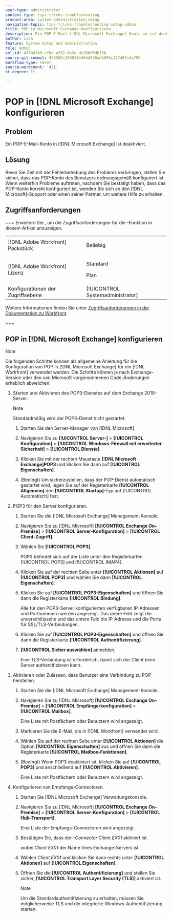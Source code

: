 ```yaml
---
user-type: administrator
content-type: tips-tricks-troubleshooting
product-area: system-administration;setup
navigation-topic: tips-tricks-troubleshooting-setup-admin
title: POP in Microsoft Exchange konfigurieren
description: Ein POP-E-Mail [!DNL Microsoft Exchange] Konto in ist deaktiviert.
author: Lisa
feature: System Setup and Administration
role: Admin
exl-id: 4f7b6f40-cfbd-4f02-8c3e-de26b05db13b
source-git-commit: 929502c256011b464d938ad1095c127407e4a795
workflow-type: tm+mt
source-wordcount: '431'
ht-degree: 1%

---
```


# POP in [!DNL Microsoft Exchange] konfigurieren

## Problem

Ein POP-E-Mail-Konto in [!DNL Microsoft Exchange] ist deaktiviert.

## Lösung

Bevor Sie Zeit mit der Fehlerbehebung des Problems verbringen, stellen Sie sicher, dass das POP-Konto des Benutzers ordnungsgemäß konfiguriert ist. Wenn weiterhin Probleme auftreten, nachdem Sie bestätigt haben, dass das POP-Konto korrekt konfiguriert ist, wenden Sie sich an den [!DNL Microsoft]-Support oder einen seiner Partner, um weitere Hilfe zu erhalten.

## Zugriffsanforderungen

+++ Erweitern Sie , um die Zugriffsanforderungen für die -Funktion in diesem Artikel anzuzeigen.

<table style="table-layout:auto"> 
 <col> 
 <col> 
 <tbody> 
  <tr> 
   <td>[!DNL Adobe Workfront] Packstück</td> 
   <td><p>Beliebig</p></td> 
  </tr> 
  <tr> 
   <td>[!DNL Adobe Workfront] Lizenz</td> 
   <td><p>Standard</p>
       <p>Plan</p></td>
  </tr> 
  <tr> 
   <td>Konfigurationen der Zugriffsebene</td> 
   <td>[!UICONTROL Systemadministrator]</td> 
  </tr> 
 </tbody> 
</table>

Weitere Informationen finden Sie unter [Zugriffsanforderungen in der Dokumentation zu Workfront](/help/quicksilver/administration-and-setup/add-users/access-levels-and-object-permissions/access-level-requirements-in-documentation.md).

+++

## POP in [!DNL Microsoft Exchange] konfigurieren

>[!NOTE]
>
>Die folgenden Schritte können als allgemeine Anleitung für die Konfiguration von POP in [!DNL Microsoft Exchange] für ein [!DNL Workfront] verwendet werden. Die Schritte können je nach Exchange-Version oder den von Microsoft vorgenommenen Code-Änderungen erheblich abweichen.

1. Starten und Aktivieren des POP3-Dienstes auf dem Exchange 2010-Server.

   >[!NOTE]
   >
   >Standardmäßig wird der POP3-Dienst nicht gestartet.

   1. Starten Sie den Server-Manager von [!DNL Microsoft].
   1. Navigieren Sie zu **[!UICONTROL Server-]** > **[!UICONTROL Konfiguration]** > **[!UICONTROL Windows-Firewall mit erweiterter Sicherheit]** > **[!UICONTROL Dienste]**.

   1. Klicken Sie mit der rechten Maustaste **[!DNL Microsoft Exchange]POP3** und klicken Sie dann auf **[!UICONTROL Eigenschaften]**.

   1. (Bedingt) Um sicherzustellen, dass der POP-Dienst automatisch gestartet wird, legen Sie auf der Registerkarte **[!UICONTROL Allgemein]** den **[!UICONTROL Startup]**-Typ auf [!UICONTROL Automatisch] fest.

1. POP3 für den Server konfigurieren.

   1. Starten Sie die [!DNL Microsoft Exchange] Management-Konsole.
   1. Navigieren Sie zu [!DNL Microsoft] **[!UICONTROL Exchange On-Premise]** > **[!UICONTROL Server-Konfiguration]** > **[!UICONTROL Client-Zugriff]**.

   1. Wählen Sie **[!UICONTROL POP3]**.

      POP3 befindet sich auf der Liste unter den Registerkarten [!UICONTROL POP3] und [!UICONTROL IMAP4].

   1. Klicken Sie auf der rechten Seite unter **[!UICONTROL Aktionen]** auf **[!UICONTROL POP3]** und wählen Sie dann **[!UICONTROL Eigenschaften]**.

   1. Klicken Sie auf **[!UICONTROL POP3-Eigenschaften]** und öffnen Sie dann die Registerkarte **[!UICONTROL Bindung]**.

      Alle für den POP3-Server konfigurierten verfügbaren IP-Adressen und Portnummern werden angezeigt. Das obere Feld zeigt die unverschlüsselte und das untere Feld die IP-Adresse und die Ports für SSL/TLS-Verbindungen.

   1. Klicken Sie auf **[!UICONTROL POP3-Eigenschaften]** und öffnen Sie dann die Registerkarte **[!UICONTROL Authentifizierung]**.

   1. **[!UICONTROL Sicher auswählen]** anmelden.

      Eine TLS-Verbindung ist erforderlich, damit sich der Client beim Server authentifizieren kann.

1. Aktivieren oder Zulassen, dass Benutzer eine Verbindung zu POP herstellen.

   1. Starten Sie die [!DNL Microsoft Exchange] Management-Konsole.
   1. Navigieren Sie zu [!DNL Microsoft] **[!UICONTROL Exchange On-Premise]** > **[!UICONTROL Empfängerkonfiguration]** > **[!UICONTROL Mailbox]**.

      Eine Liste mit Postfächern oder Benutzern wird angezeigt.

   1. Markieren Sie die E-Mail, die in [!DNL Workfront] verwendet wird.
   1. Wählen Sie auf der rechten Seite unter **[!UICONTROL Aktionen]** die Option **[!UICONTROL Eigenschaften]** aus und öffnen Sie dann die Registerkarte **[!UICONTROL Mailbox-Funktionen]**.

   1. (Bedingt) Wenn POP3 deaktiviert ist, klicken Sie auf **[!UICONTROL POP3]** und anschließend auf **[!UICONTROL Aktivieren]**.

      Eine Liste mit Postfächern oder Benutzern wird angezeigt.

1. Konfigurieren von Empfangs-Connectoren.

   1. Starten Sie [!DNL Microsoft Exchange] Verwaltungskonsole.
   1. Navigieren Sie zu [!DNL Microsoft] **[!UICONTROL Exchange On-Premise]** > **[!UICONTROL Server-Konfiguration]** > **[!UICONTROL Hub-Transport]**.

      Eine Liste der Empfangs-Connectoren wird angezeigt.

   1. Bestätigen Sie, dass der *-Connector* Client *EX01* aktiviert ist.

      wobei *Client* *EX01* der Name Ihres Exchange-Servers ist.

   1. Wählen *Client EX01* und klicken Sie dann rechts unter **[!UICONTROL Aktionen]** auf **[!UICONTROL Eigenschaften]**.

   1. Öffnen Sie die **[!UICONTROL Authentifizierung]** und stellen Sie sicher, **[!UICONTROL Transport Layer Security (TLS)]** aktiviert ist.

      >[!NOTE]
      >
      >Um die Standardauthentifizierung zu erhalten, müssen Sie möglicherweise TLS und die integrierte Windows-Authentifizierung starten.
